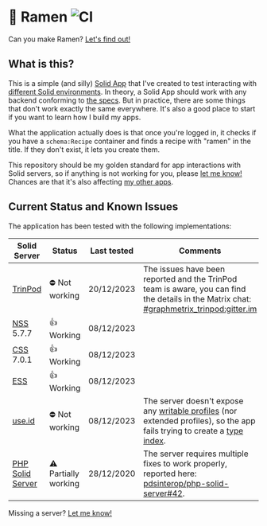# 🍜 Ramen ![CI](https://github.com/NoelDeMartin/ramen/actions/workflows/ci.yml/badge.svg)

Can you make Ramen? [Let's find out!](https://ramen.noeldemartin.com)

## What is this?

This is a simple (and silly) [Solid App](https://solidproject.org) that I've created to test interacting with [different Solid environments](#current-status-and-known-issues). In theory, a Solid App should work with any backend conforming to [the specs](https://solidproject.org/TR/). But in practice, there are some things that don't work exactly the same everywhere. It's also a good place to start if you want to learn how I build my apps.

What the application actually does is that once you're logged in, it checks if you have a `schema:Recipe` container and finds a recipe with "ramen" in the title. If they don't exist, it lets you create them.

This repository should be my golden standard for app interactions with Solid servers, so if anything is not working for you, please [let me know!](https://github.com/NoelDeMartin/ramen/issues/new) Chances are that it's also affecting [my other apps](https://github.com/search?q=org%3ANoelDeMartin%20topic%3Asolid-app&type=repositories).

## Current Status and Known Issues

The application has been tested with the following implementations:

<!-- prettier-ignore-start -->
| Solid Server                                                              | Status                      | Last tested | Comments |
| ------------------------------------------------------------------------- | --------------------------- | ----------- | -------- |
| [TrinPod](https://trinpod.eu/)                                            | :no_entry: Not working      | 20/12/2023  | The issues have been reported and the TrinPod team is aware, you can find the details in the Matrix chat: [#graphmetrix_trinpod:gitter.im](https://matrix.to/#/!gTNxLnGLGaGPYnxTCn:gitter.im/$p9Lxkk2kswFjoQBsj0l8ioAeXaLqbGGvOwGneyC11wU) |
| [NSS](https://github.com/solid/node-solid-server) 5.7.7                   | :thumbsup: Working          | 08/12/2023  |          |
| [CSS](https://github.com/CommunitySolidServer/CommunitySolidServer) 7.0.1 | :thumbsup: Working          | 08/12/2023  |          |
| [ESS](https://inrupt.com/products/enterprise-solid-server/)               | :thumbsup: Working          | 08/12/2023  |          |
| [use.id](https://use.id/)                                                 | :no_entry: Not working      | 08/12/2023  | The server doesn't expose any [writable profiles](https://solid.github.io/webid-profile/) (nor extended profiles), so the app fails trying to create a [type index](https://solid.github.io/type-indexes/). |
| [PHP Solid Server](https://github.com/pdsinterop/php-solid-server)        | :warning: Partially working | 28/12/2020  | The server requires multiple fixes to work properly, reported here: [pdsinterop/php-solid-server#42](https://github.com/pdsinterop/php-solid-server/issues/42). |
<!-- prettier-ignore-end -->

Missing a server? [Let me know!](https://github.com/NoelDeMartin/ramen/issues/new)

